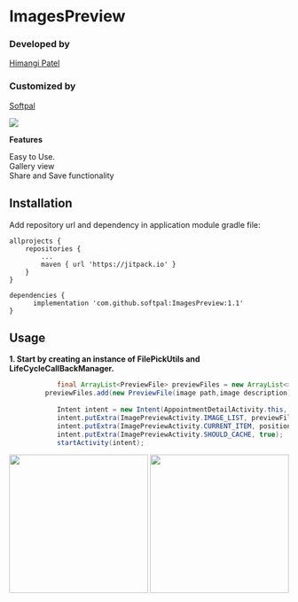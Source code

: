 # ImagesPreview

### Developed by
[Himangi Patel](https://www.github.com/himangipatel)

### Customized by
[Softpal](https://www.github.com/softpal)

[![](https://jitpack.io/v/softpal/ImagesPreview.svg)](https://jitpack.io/#softpal/ImagesPreview)

**Features**

Easy to Use. <br>
Gallery view <br>
Share and Save functionality

## Installation

Add repository url and dependency in application module gradle file:

	allprojects {
		repositories {
			...
			maven { url 'https://jitpack.io' }
		}
	}
  
  	dependencies {
	      implementation 'com.github.softpal:ImagesPreview:1.1'
	}

## Usage
**1. Start by creating an instance of FilePickUtils and LifeCycleCallBackManager.**

```java
            final ArrayList<PreviewFile> previewFiles = new ArrayList<>();
	     previewFiles.add(new PreviewFile(image path,image description));
	     
            Intent intent = new Intent(AppointmentDetailActivity.this, ImagePreviewActivity.class);
            intent.putExtra(ImagePreviewActivity.IMAGE_LIST, previewFiles);
            intent.putExtra(ImagePreviewActivity.CURRENT_ITEM, position);
            intent.putExtra(ImagePreviewActivity.SHOULD_CACHE, true);
            startActivity(intent);
 ```
 
<p align="center">
  <img src="https://github.com/himangipatel/ImagesPreview/blob/master/device-2018-04-20-125529.png" width="250"/>
  <img src="https://github.com/himangipatel/ImagesPreview/blob/master/device-2018-04-20-125603.png" width="250"/>
</p>
